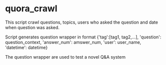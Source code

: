 quora_crawl
===========

This script crawl questions, topics, users who asked the question and date when question was asked. 

Script generates question wrapper in format {'tag':[tag1, tag2,...], 'question': question_context, 'answer_num': amswer_num, 'user': user_name, 'datetime': datetime}

The question wrapper are used to test a novel Q&A system


